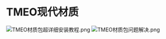 # TMEO现代材质

![TMEO材质包超详细安装教程.png](  https://raw.githubusercontent.com/MineGraphCN/ImageLib/main/MGCD/images/instructions/TMEO材质包超详细安装教程.png)
![TMEO材质包问题解决.png](  https://raw.githubusercontent.com/MineGraphCN/ImageLib/main/MGCD/images/instructions/TMEO材质包问题解决.png)
